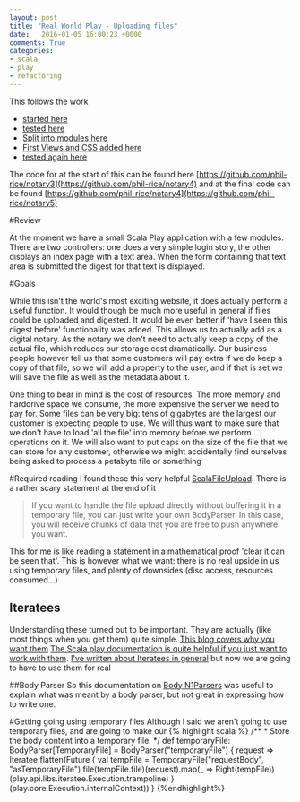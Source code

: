 ```yaml
---
layout: post
title: "Real World Play - Uploading files"
date:   2016-01-05 16:00:23 +0000
comments: True
categories:
- scala
- play
- refactoring
---
```


This follows the work 

* [started here](/scala/play/2015/11/16/getting-started-with-play.html)
* [tested here](/scala/play/testing/2015/11/22/getting-going-with-play-and-testing.html) 
* [Split into modules here](/scala/play/refactoring/2015/11/22/getting-going-with-play-splitting-into-modules.html)
* [First Views and CSS added here](/scala/play/refactoring/2015/11/23/real-world-play-views-and-css.html)
* [tested again here](/scala/play/refactoring/2015/11/28/real-world-play-testing-part-2.html) 


The code for at the start of this can be found here [https://github.com/phil-rice/notary3](https://github.com/phil-rice/notary4) and at the 
final code can be found [https://github.com/phil-rice/notary4](https://github.com/phil-rice/notary5) 

#Review

At the moment we have a small Scala Play application with a few modules. There are two controllers: one does a very simple login story, the other
displays an index page with a text area. When the form containing that text area is submitted the digest for that text is displayed.

#Goals

While this isn't the world's most exciting website, it does actually perform a useful function. It would though be much more useful in general if files could be uploaded and
digested. It would be even better if 'have I seen this digest before' functionality was added. This allows us to actually add as a digital notary. As the notary we don't need 
to actually keep a copy of the actual file, which reduces our storage cost dramatically. Our business people however tell us that some customers will pay extra if we do keep a 
copy of that file, so we will add a property to the user, and if that is set we will save the file as well as the metadata about it.

One thing to bear in mind is the cost of resources. The more memory and harddrive space we consume, the more expensive the server we need to pay for. Some files can be very big: tens of gigabytes are 
the largest our customer is expecting people to use. We will thus want to make sure that we don't have to load 'all the file' into memory before we perform operations on it. We will
also want to put caps on the size of the file that we can store for any customer, otherwise we might accidentally find ourselves being asked to process a petabyte file or something

#Required reading
I found these this very helpful [ScalaFileUpload](https://www.playframework.com/documentation/2.4.x/ScalaFileUpload). There is a rather scary statement at the end of it 

> If you want to handle the file upload directly without buffering it in a temporary file, 
> you can just write your own BodyParser. In this case, you will receive chunks of data that 
> you are free to push anywhere you want.

This for me is like reading a statement in a mathematical proof 'clear it can be seen that'. This is however what we want: there is no real upside in us using temporary
files, and plenty of downsides (disc access, resources consumed...) 

## Iteratees
Understanding these turned out to be important. They are actually (like most things when you get them) quite simple. [This blog covers why you want them](https://jazzy.id.au/2012/11/06/iteratees_for_imperative_programmers.html)
[The Scala play documentation is quite helpful if you just want to work with them](https://www.playframework.com/documentation/2.4.x/Iteratees). [I've written about Iteratees in general](http://phil-rice.github.io/scala/play/2015/12/28/Scala-Iteratees.html) 
but now we are going to have to use them for real

##Body Parser
So this documentation on [Body
N1Parsers](https://www.playframework.com/documentation/2.4.x/ScalaBodyParsers) was 
useful to explain what was meant by a body parser, but not great in expressing how to write one. 



#Getting going using temporary files
Although I said we aren't going to use temporary files, and are going to make our
{% highlight scala %}
    /**
     * Store the body content into a temporary file.
     */
    def temporaryFile: BodyParser[TemporaryFile] = BodyParser("temporaryFile") { request =>
      Iteratee.flatten(Future {
        val tempFile = TemporaryFile("requestBody", "asTemporaryFile")
        file(tempFile.file)(request).map(_ => Right(tempFile))(play.api.libs.iteratee.Execution.trampoline)
      }(play.core.Execution.internalContext))
    }
{%endhighlight%}